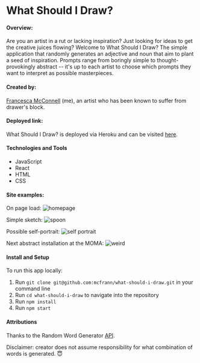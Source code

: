 # What Should I Draw?

#### Overview:

Are you an artist in a rut or lacking inspiration? Just looking for ideas to get the creative juices flowing? Welcome to What Should I Draw? The simple application that randomly generates an adjective and noun that aim to plant a seed of inspiration. Prompts range from boringly simple to thought-provokingly abstract -- it's up to each artist to choose which prompts they want to interpret as possible masterpieces.

#### Created by:

[Francesca McConnell](https://github.com/mcfrann) (me), an artist who has been known to suffer from drawer's block.

#### Deployed link:

What Should I Draw? is deployed via Heroku and can be visited [here](deploymentlink.com).

#### Technologies and Tools

- JavaScript
- React
- HTML
- CSS

#### Site examples:

On page load:
![homepage](https://i.imgur.com/iHNNDB2.png)

Simple sketch:
![spoon](https://i.imgur.com/B7TNDk9.png)

Possible self-portrait:
![self portrait](https://i.imgur.com/7hupiGj.png)

Next abstract installation at the MOMA:
![weird](https://i.imgur.com/XhDu517.png)

#### Install and Setup

To run this app locally:

1. Run `git clone git@github.com:mcfrann/what-should-i-draw.git` in your command line
2. Run `cd what-should-i-draw` to navigate into the repository
3. Run `npm install`
4. Run `npm start`

#### Attributions

Thanks to the Random Word Generator [API](https://random-word-form.herokuapp.com/).

Disclaimer: creator does not assume responsibility for what combination of words is generated. 😇

